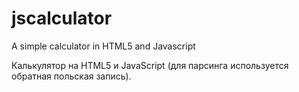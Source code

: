 # jscalculator

A simple calculator in HTML5 and Javascript

Калькулятор на HTML5 и JavaScript (для парсинга используется обратная польская запись).
